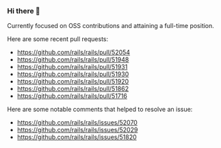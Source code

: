 ### Hi there 👋

Currently focused on OSS contributions and attaining a full-time position.

Here are some recent pull requests:

- https://github.com/rails/rails/pull/52054
- https://github.com/rails/rails/pull/51948
- https://github.com/rails/rails/pull/51931
- https://github.com/rails/rails/pull/51930
- https://github.com/rails/rails/pull/51920
- https://github.com/rails/rails/pull/51862
- https://github.com/rails/rails/pull/51716

Here are some notable comments that helped to resolve an issue:

- https://github.com/rails/rails/issues/52070
- https://github.com/rails/rails/issues/52029
- https://github.com/rails/rails/issues/51820

<!--
**justinko/justinko** is a ✨ _special_ ✨ repository because its `README.md` (this file) appears on your GitHub profile.

Here are some ideas to get you started:

- 🔭 I’m currently working on ...
- 🌱 I’m currently learning ...
- 👯 I’m looking to collaborate on ...
- 🤔 I’m looking for help with ...
- 💬 Ask me about ...
- 📫 How to reach me: ...
- 😄 Pronouns: ...
- ⚡ Fun fact: ...
-->
